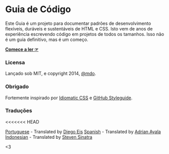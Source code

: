 # Guia de Código

Este Guia é um projeto para documentar padrões de desenvolvimento flexíveis, duráveis e sustentáveis de HTML e CSS. Isto vem de anos de experiência escrevendo código em projetos de todos os tamanhos. Isso não é um guia definitivo, mas é um começo.

**[Comece a ler ☞](http://diegoeis.github.io/code-guide/pt-br)**

### Licensa

Lançado sob MIT, e copyright 2014, [@mdo](http://twitter.com/mdo/).

### Obrigado

Fortemente inspirado por [Idiomatic CSS](https://github.com/necolas/idiomatic-css) e [GitHub Styleguide](http://github.com/styleguide).

### Traduções
<<<<<<< HEAD

[Portuguese](http://diegoeis.github.io/code-guide/) - Translated by [Diego Eis](http://tableless.com.br/)
[Spanish](http://adrianayala.mx/code-guide/es/) - Translated by [Adrian Ayala](http://adrianayala.mx/)
[Indonesian](http://diagramatics.github.io/code-guide-id) - Translated by [Steven Sinatra](http://diagramatics.me)

<3

